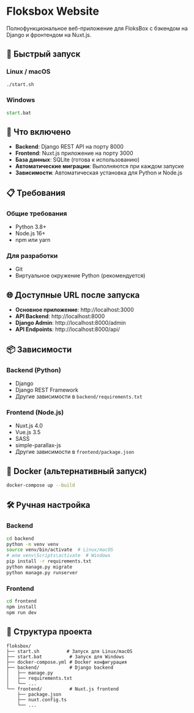 # Floksbox Website

Полнофункциональное веб-приложение для FloksBox с бэкендом на Django и фронтендом на Nuxt.js.

## 🚀 Быстрый запуск

### Linux / macOS
```bash
./start.sh
```

### Windows
```cmd
start.bat
```

## 🔧 Что включено

- **Backend**: Django REST API на порту 8000
- **Frontend**: Nuxt.js приложение на порту 3000
- **База данных**: SQLite (готова к использованию)
- **Автоматические миграции**: Выполняются при каждом запуске
- **Зависимости**: Автоматическая установка для Python и Node.js

## 📋 Требования

### Общие требования
- Python 3.8+
- Node.js 16+
- npm или yarn

### Для разработки
- Git
- Виртуальное окружение Python (рекомендуется)

## 🌐 Доступные URL после запуска

- **Основное приложение**: http://localhost:3000
- **API Backend**: http://localhost:8000
- **Django Admin**: http://localhost:8000/admin
- **API Endpoints**: http://localhost:8000/api/

## 📦 Зависимости

### Backend (Python)
- Django
- Django REST Framework
- Другие зависимости в `backend/requirements.txt`

### Frontend (Node.js)
- Nuxt.js 4.0
- Vue.js 3.5
- SASS
- simple-parallax-js
- Другие зависимости в `frontend/package.json`

## 🐳 Docker (альтернативный запуск)

```bash
docker-compose up --build
```

## 🛠️ Ручная настройка

### Backend
```bash
cd backend
python -m venv venv
source venv/bin/activate  # Linux/macOS
# или venv\Scripts\activate  # Windows
pip install -r requirements.txt
python manage.py migrate
python manage.py runserver
```

### Frontend
```bash
cd frontend
npm install
npm run dev
```

## 📁 Структура проекта

```
floksbox/
├── start.sh          # Запуск для Linux/macOS
├── start.bat          # Запуск для Windows
├── docker-compose.yml # Docker конфигурация
├── backend/           # Django backend
│   ├── manage.py
│   ├── requirements.txt
│   └── ...
└── frontend/          # Nuxt.js frontend
    ├── package.json
    ├── nuxt.config.ts
    └── ...
```
